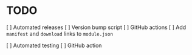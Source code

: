 # TODO

[ ] Automated releases
	[ ] Version bump script
	[ ] GitHub actions
	[ ] Add `manifest` and `download` links to `module.json`

[ ] Automated testing
	[ ] GitHub action

